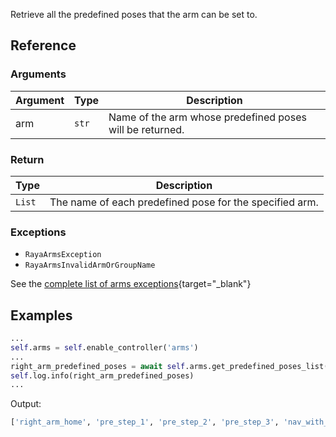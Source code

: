 Retrieve all the predefined poses that the arm can be set to.

## Reference

### Arguments

| Argument | Type  | Description|
| --- | --- | --- |
| arm | `str` | Name of the arm whose predefined poses will be returned. |

### Return

| Type  | Description|
| --- | --- |
|`List` |  The name of each predefined pose for the specified arm.|

### Exceptions

* `RayaArmsException`
* `RayaArmsInvalidArmOrGroupName`

 See the [complete list of arms exceptions](/v2/docs/arms-exceptions){target="_blank"}

## Examples

```python
...
self.arms = self.enable_controller('arms')
...
right_arm_predefined_poses = await self.arms.get_predefined_poses_list('right_arm')
self.log.info(right_arm_predefined_poses)
...
```
  
Output:

```python
['right_arm_home', 'pre_step_1', 'pre_step_2', 'pre_step_3', 'nav_with_object0', 'nav_with_object', 'nav_with_object1', 'nav_with_object2']
```
